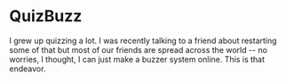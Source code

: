 # QuizBuzz

I grew up quizzing a lot. I was recently talking to a friend about restarting some of that but most of our friends are spread across the world -- no worries, I thought, I can just make a buzzer system online. This is that endeavor. 
